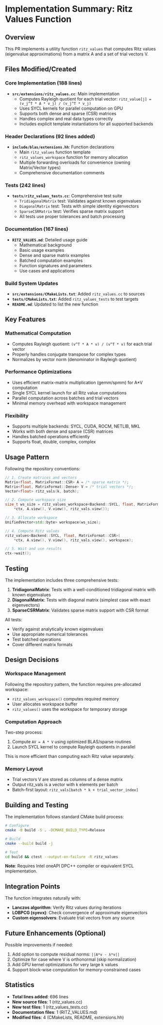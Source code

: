 # Implementation Summary: Ritz Values Function

## Overview
This PR implements a utility function `ritz_values` that computes Ritz values (eigenvalue approximations) from a matrix A and a set of trial vectors V.

## Files Modified/Created

### Core Implementation (188 lines)
- **`src/extensions/ritz_values.cc`**: Main implementation
  - Computes Rayleigh quotient for each trial vector: `ritz_value[j] = (v_j^T * A * v_j) / (v_j^T * v_j)`
  - Uses SYCL kernels for parallel computation on GPU
  - Supports both dense and sparse (CSR) matrices
  - Handles complex and real data types correctly
  - Includes explicit template instantiations for all supported backends

### Header Declarations (92 lines added)
- **`include/blas/extensions.hh`**: Function declarations
  - Main `ritz_values` function template
  - `ritz_values_workspace` function for memory allocation
  - Multiple forwarding overloads for convenience (owning Matrix/Vector types)
  - Comprehensive documentation comments

### Tests (242 lines)
- **`tests/ritz_values_tests.cc`**: Comprehensive test suite
  - `TridiagonalMatrix` test: Validates against known eigenvalues
  - `DiagonalMatrix` test: Tests with simple identity eigenvectors
  - `SparseCSRMatrix` test: Verifies sparse matrix support
  - All tests use proper tolerances and batch processing

### Documentation (167 lines)
- **`RITZ_VALUES.md`**: Detailed usage guide
  - Mathematical background
  - Basic usage examples
  - Dense and sparse matrix examples
  - Batched computation examples
  - Function signatures and parameters
  - Use cases and applications

### Build System Updates
- **`src/extensions/CMakeLists.txt`**: Added `ritz_values.cc` to sources
- **`tests/CMakeLists.txt`**: Added `ritz_values_tests` to test targets
- **`README.md`**: Updated to list the new function

## Key Features

### Mathematical Computation
- Computes Rayleigh quotient: `(v^T * A * v) / (v^T * v)` for each trial vector
- Properly handles conjugate transpose for complex types
- Normalizes by vector norm (denominator in Rayleigh quotient)

### Performance Optimizations
- Uses efficient matrix-matrix multiplication (gemm/spmm) for A*V computation
- Single SYCL kernel launch for all Ritz value computations
- Parallel computation across batches and trial vectors
- Minimal memory overhead with workspace management

### Flexibility
- Supports multiple backends: SYCL, CUDA, ROCM, NETLIB, MKL
- Works with both dense and sparse (CSR) matrices
- Handles batched operations efficiently
- Supports float, double, complex<float>, complex<double>

## Usage Pattern

Following the repository conventions:

```cpp
// 1. Create matrices and vectors
Matrix<float, MatrixFormat::CSR> A = /* sparse matrix */;
Matrix<float, MatrixFormat::Dense> V = /* trial vectors */;
Vector<float> ritz_vals(k, batch);

// 2. Compute workspace size
size_t ws_size = ritz_values_workspace<Backend::SYCL, float, MatrixFormat::CSR>(
    *ctx, A.view(), V.view(), ritz_vals.view());

// 3. Allocate workspace
UnifiedVector<std::byte> workspace(ws_size);

// 4. Compute Ritz values
ritz_values<Backend::SYCL, float, MatrixFormat::CSR>(
    *ctx, A.view(), V.view(), ritz_vals.view(), workspace);

// 5. Wait and use results
ctx->wait();
```

## Testing

The implementation includes three comprehensive tests:

1. **TridiagonalMatrix**: Tests with a well-conditioned tridiagonal matrix with known eigenvalues
2. **DiagonalMatrix**: Tests with diagonal matrix (simplest case with exact eigenvectors)
3. **SparseCSRMatrix**: Validates sparse matrix support with CSR format

All tests:
- Verify against analytically known eigenvalues
- Use appropriate numerical tolerances
- Test batched operations
- Cover different matrix formats

## Design Decisions

### Workspace Management
Following the repository pattern, the function requires pre-allocated workspace:
- `ritz_values_workspace()` computes required memory
- User allocates workspace buffer
- `ritz_values()` uses the workspace for temporary storage

### Computation Approach
Two-step process:
1. Compute `AV = A * V` using optimized BLAS/sparse routines
2. Launch SYCL kernel to compute Rayleigh quotients in parallel

This is more efficient than computing each Ritz value separately.

### Memory Layout
- Trial vectors V are stored as columns of a dense matrix
- Output ritz_vals is a vector with k elements per batch
- Batch-first layout: `ritz_vals[batch * k + trial_vector_index]`

## Building and Testing

The implementation follows standard CMake build process:

```bash
# Configure
cmake -B build -S . -DCMAKE_BUILD_TYPE=Release

# Build
cmake --build build -j

# Test
cd build && ctest --output-on-failure -R ritz_values
```

**Note**: Requires Intel oneAPI DPC++ compiler or equivalent SYCL implementation.

## Integration Points

The function integrates naturally with:
- **Lanczos algorithm**: Verify Ritz values during iterations
- **LOBPCG (syevx)**: Check convergence of approximate eigenvectors
- **Custom eigensolvers**: Evaluate trial vectors from any source

## Future Enhancements (Optional)

Possible improvements if needed:
1. Add option to compute residual norms: `||A*v - λ*v||`
2. Optimize for case where V is orthonormal (skip normalization)
3. Add GPU kernel optimizations for very large k values
4. Support block-wise computation for memory-constrained cases

## Statistics

- **Total lines added**: 696 lines
- **New source files**: 1 (ritz_values.cc)
- **New test files**: 1 (ritz_values_tests.cc)
- **Documentation files**: 1 (RITZ_VALUES.md)
- **Modified files**: 4 (CMakeLists, README, extensions.hh)
